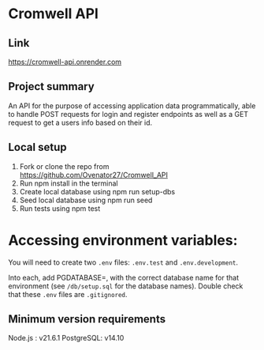 # Cromwell API

## Link
https://cromwell-api.onrender.com

## Project summary
An API for the purpose of accessing application data programmatically, able to handle POST requests for login and register endpoints as well as a GET request to get a users info based on their id.

## Local setup
1. Fork or clone the repo from https://github.com/Ovenator27/Cromwell_API
2. Run npm install in the terminal
3. Create local database using npm run setup-dbs
4. Seed local database using npm run seed
5. Run tests using npm test

# Accessing environment variables:
You will need to create two `.env` files: `.env.test` and `.env.development`.

Into each, add PGDATABASE=, with the correct database name for that environment (see `/db/setup.sql` for the database names). Double check that these `.env` files are `.gitignored`.

## Minimum version requirements
Node.js : v21.6.1 PostgreSQL: v14.10